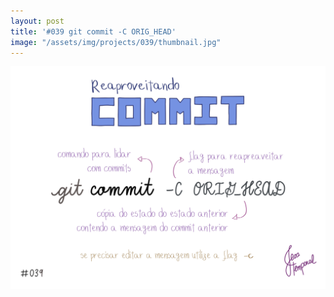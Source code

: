 ```yaml
---
layout: post
title: '#039 git commit -C ORIG_HEAD'
image: "/assets/img/projects/039/thumbnail.jpg"
---
```


<img  alt="Para reaproveitar as alterações e mensagem de um commit desfeito usando a flag soft, use o comando git commit -C ORIG_HEAD" src="/assets/img/projects/039/full.jpg">